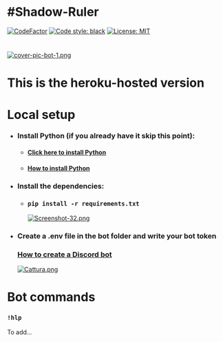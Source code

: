 # #Shadow-Ruler
[![CodeFactor](https://www.codefactor.io/repository/github/danyb0/shadow-ruler/badge)](https://www.codefactor.io/repository/github/danyb0/shadow-ruler)
[![Code style: black](https://img.shields.io/badge/code%20style-black-000000.svg)](https://github.com/psf/black)
[![License: MIT](https://img.shields.io/badge/License-MIT-blue.svg)](https://opensource.org/licenses/MIT)
#
[![cover-pic-bot-1.png](https://i.postimg.cc/yxQ9KXSV/cover-pic-bot-1.png)](https://postimg.cc/JHXtcXqg)
# This is the heroku-hosted version
# Local setup
* ### Install Python (if you already have it skip this point):
   * #### [Click here to install Python](https://www.python.org)
   * #### [How to install Python](https://www.aranzulla.it/come-installare-python-1210886.html)
* ### Install the dependencies:
   * ### `pip install -r requirements.txt`
      [![Screenshot-32.png](https://i.postimg.cc/k5Y9mKts/Screenshot-32.png)](https://postimg.cc/qtKWctw6)
* ### Create a .env file in the bot folder and write your bot token
   ### [How to create a Discord bot](https://discordpy.readthedocs.io/en/stable/discord.html)
   [![Cattura.png](https://i.postimg.cc/SRYxq62v/Cattura.png)](https://postimg.cc/8fDSmrbR)
   
# Bot commands
### `!hlp`
To add...

#

